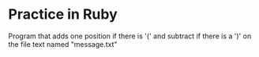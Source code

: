 # Practice in Ruby

Program that adds one position if there is '(' and subtract if there is a ')' on the file text named "message.txt"
